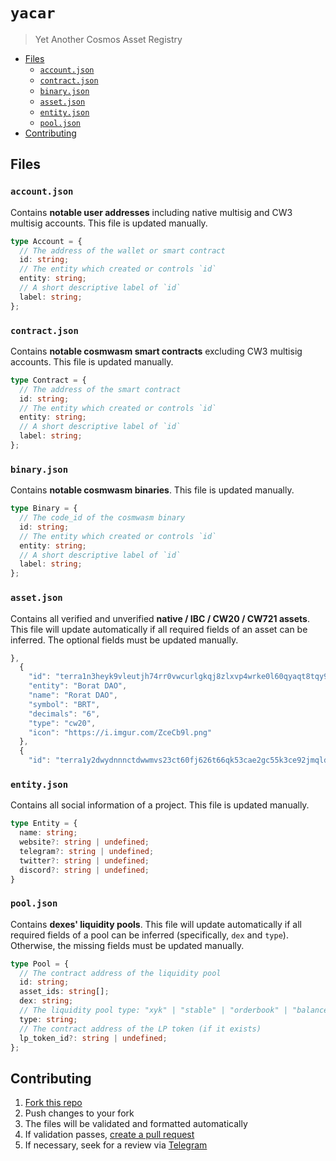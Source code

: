 <!-- omit from toc -->
# `yacar`

> Yet Another Cosmos Asset Registry

- [Files](#files)
  - [`account.json`](#accountjson)
  - [`contract.json`](#contractjson)
  - [`binary.json`](#binaryjson)
  - [`asset.json`](#assetjson)
  - [`entity.json`](#entityjson)
  - [`pool.json`](#pooljson)
- [Contributing](#contributing)

## Files

### `account.json`

Contains **notable user addresses** including native multisig and CW3 multisig accounts. This file is updated manually.

```ts
type Account = {
  // The address of the wallet or smart contract
  id: string;
  // The entity which created or controls `id`
  entity: string;
  // A short descriptive label of `id`
  label: string;
};
```

### `contract.json`

Contains **notable cosmwasm smart contracts** excluding CW3 multisig accounts. This file is updated manually.

```ts
type Contract = {
  // The address of the smart contract
  id: string;
  // The entity which created or controls `id`
  entity: string;
  // A short descriptive label of `id`
  label: string;
};
```

### `binary.json`

Contains **notable cosmwasm binaries**. This file is updated manually.

```ts
type Binary = {
  // The code_id of the cosmwasm binary
  id: string;
  // The entity which created or controls `id`
  entity: string;
  // A short descriptive label of `id`
  label: string;
};
```

### `asset.json`

Contains all verified and unverified **native / IBC / CW20 / CW721 assets**. This file will update automatically if all required fields of an asset can be inferred. The optional fields must be updated manually.

```ts
},
  {
    "id": "terra1n3heyk9vleutjh74rr0vwcurlgkqj8zlxvp4wrke0l60qyaqt8tqy9uk56",
    "entity": "Borat DAO",
    "name": "Rorat DAO",
    "symbol": "BRT",
    "decimals": "6",
    "type": "cw20",
    "icon": "https://i.imgur.com/ZceCb9l.png"
  },
  {
    "id": "terra1y2dwydnnnctdwwmvs23ct60fj626t66qk53cae2gc55k3ce92jmqldj0sf",
```

### `entity.json`

Contains all social information of a project. This file is updated manually.

```ts
type Entity = {
  name: string;
  website?: string | undefined;
  telegram?: string | undefined;
  twitter?: string | undefined;
  discord?: string | undefined;
}
```

### `pool.json`

Contains **dexes' liquidity pools**. This file will update automatically if all required fields of a pool can be inferred (specifically, `dex` and `type`). Otherwise, the missing fields must be updated manually.

```ts
type Pool = {
  // The contract address of the liquidity pool
  id: string;
  asset_ids: string[];
  dex: string;
  // The liquidity pool type: "xyk" | "stable" | "orderbook" | "balancerV1"
  type: string;
  // The contract address of the LP token (if it exists)
  lp_token_id?: string | undefined;
};
```

## Contributing

1. [Fork this repo](https://github.com/coinhall/yacar/fork)
2. Push changes to your fork
3. The files will be validated and formatted automatically
4. If validation passes, [create a pull request](https://github.com/coinhall/yacar/compare)
5. If necessary, seek for a review via [Telegram](https://t.me/coinhall_org)
